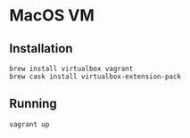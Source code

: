 # MacOS VM

## Installation

```
brew install virtualbox vagrant
brew cask install virtualbox-extension-pack
```

## Running

```
vagrant up
```
